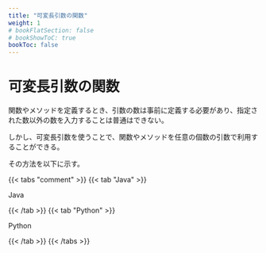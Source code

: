 ```yaml
---
title: "可変長引数の関数"
weight: 1
# bookFlatSection: false
# bookShowToC: true
bookToc: false
---
```


# 可変長引数の関数

関数やメソッドを定義するとき、引数の数は事前に定義する必要があり、指定された数以外の数を入力することは普通はできない。

しかし、可変長引数を使うことで、関数やメソッドを任意の個数の引数で利用することができる。

その方法を以下に示す。


{{< tabs "comment" >}}
{{< tab "Java" >}}

Java

{{< /tab >}}
{{< tab "Python" >}}

Python

{{< /tab >}}
{{< /tabs >}}

